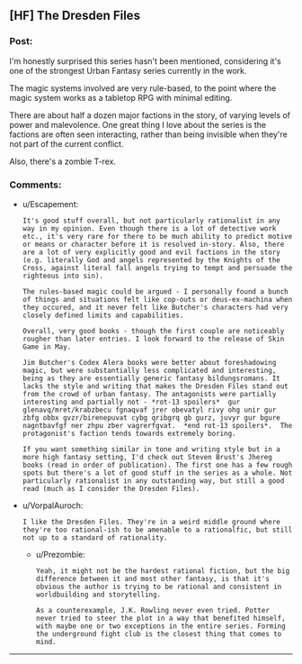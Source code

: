 ## [HF] The Dresden Files

### Post:

I'm honestly surprised this series hasn't been mentioned, considering it's one of the strongest Urban Fantasy series currently in the work.

The magic systems involved are very rule-based, to the point where the magic system works as a tabletop RPG with minimal editing.

There are about half a dozen major factions in the story, of varying levels of power and malevolence. One great thing I love about the series is the factions are often seen interacting, rather than being invisible when they're not part of the current conflict.

Also, there's a zombie T-rex.

### Comments:

- u/Escapement:
  ```
  It's good stuff overall, but not particularly rationalist in any way in my opinion. Even though there is a lot of detective work etc., it's very rare for there to be much ability to predict motive or means or character before it is resolved in-story. Also, there are a lot of very explicitly good and evil factions in the story (e.g. literally God and angels represented by the Knights of the Cross, against literal fall angels trying to tempt and persuade the righteous into sin). 

  The rules-based magic could be argued - I personally found a bunch of things and situations felt like cop-outs or deus-ex-machina when they occured, and it never felt like Butcher's characters had very closely defined limits and capabilities. 

  Overall, very good books - though the first couple are noticeably rougher than later entries. I look forward to the release of Skin Game in May. 

  Jim Butcher's Codex Alera books were better about foreshadowing magic, but were substantially less complicated and interesting, being as they are essentially generic fantasy bildungsromans. It lacks the style and writing that makes the Dresden Files stand out from the crowd of urban fantasy. The antagonists were partially interesting and partially not - *rot-13 spoilers*  gur glenavq/mret/krabzbecu fgnaqvaf jrer obevatyl rivy ohg unir gur zbfg obbx gvzr/birenepuvat cybg qribgrq gb gurz, juvyr gur bgure nagntbavfgf ner zhpu zber vagrerfgvat.  *end rot-13 spoilers*.  The protagonist's faction tends towards extremely boring. 

  If you want something similar in tone and writing style but in a more high fantasy setting, I'd check out Steven Brust's Jhereg books (read in order of publication). The first one has a few rough spots but there's a lot of good stuff in the series as a whole. Not particularly rationalist in any outstanding way, but still a good read (much as I consider the Dresden Files).
  ```

- u/VorpalAuroch:
  ```
  I like the Dresden Files. They're in a weird middle ground where they're too rational-ish to be amenable to a rationalfic, but still not up to a standard of rationality.
  ```

  - u/Prezombie:
    ```
    Yeah, it might not be the hardest rational fiction, but the big difference between it and most other fantasy, is that it's obvious the author is trying to be rational and consistent in worldbuilding and storytelling. 

    As a counterexample, J.K. Rowling never even tried. Potter never tried to steer the plot in a way that benefited himself, with maybe one or two exceptions in the entire series. Forming the underground fight club is the closest thing that comes to mind.
    ```

---

